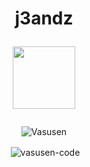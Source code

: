 <h1 align="center">
  <b>j3andz</b>
  
  <p><a href="https://t.me/Panda_j3andz"> <img src="https://img.shields.io/badge/Telegram-blue?style=for-the-badge&logo=telegram&logoColor=white"            width="100""/></a></p>
  </a></p>
</h1>
<p align="center"> <img src="https://komarev.com/ghpvc/?username=j3andz&label=Profile%20views&color=E95420&style=flat-square" alt="Vasusen" /> </p>
<div align="center">

<p>&nbsp;<img align="center" src="https://github-readme-stats.vercel.app/api?username=j3andz&show_icons=true&theme=midnight-purple&locale=en" alt="vasusen-code" /></p>

